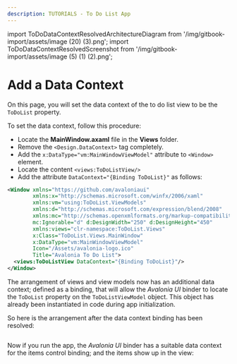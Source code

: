 ```yaml
---
description: TUTORIALS - To Do List App
---
```


import ToDoDataContextResolvedArchitectureDiagram from '/img/gitbook-import/assets/image (20) (3).png';
import ToDoDataContextResolvedScreenshot from '/img/gitbook-import/assets/image (5) (1) (2).png';

# Add a Data Context

On this page, you will set the data context of the to do list view to be the `ToDoList` property.

To set the data context, follow this procedure:

- Locate the **MainWindow.axaml** file in the **Views** folder.
- Remove the `<Design.DataContext>` tag completely.
- Add the `x:DataType="vm:MainWindowViewModel"` attribute to `<Window>` element.
- Locate the content `<views:ToDoListView/>`&#x20;
- Add the attribute `DataContext="{Binding ToDoList}"` as follows:

```xml
<Window xmlns="https://github.com/avaloniaui"
        xmlns:x="http://schemas.microsoft.com/winfx/2006/xaml"
        xmlns:vm="using:ToDoList.ViewModels"
        xmlns:d="http://schemas.microsoft.com/expression/blend/2008"
        xmlns:mc="http://schemas.openxmlformats.org/markup-compatibility/2006"
        mc:Ignorable="d" d:DesignWidth="250" d:DesignHeight="450"
        xmlns:views="clr-namespace:ToDoList.Views"
        x:Class="ToDoList.Views.MainWindow"
        x:DataType="vm:MainWindowViewModel"
        Icon="/Assets/avalonia-logo.ico"
        Title="Avalonia To Do List">
  <views:ToDoListView DataContext="{Binding ToDoList}"/>
</Window>
```

The arrangement of views and view models now has an additional data context; defined as a binding, that will allow the _Avalonia UI_ binder to locate the `ToDoList` property on the `ToDoListViewModel` object. This object has already been instantiated in code during app initialization.&#x20;

So here is the arrangement after the data context binding has been resolved:

<img className="center" src={ToDoDataContextResolvedArchitectureDiagram} alt="" />

Now if you run the app, the _Avalonia UI_ binder has a suitable data context for the items control binding; and the items show up in the view:

<img className="center" src={ToDoDataContextResolvedScreenshot} alt="" />
